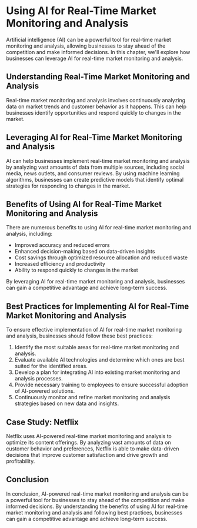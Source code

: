 Using AI for Real-Time Market Monitoring and Analysis
====================================================================================================================

Artificial intelligence (AI) can be a powerful tool for real-time market monitoring and analysis, allowing businesses to stay ahead of the competition and make informed decisions. In this chapter, we'll explore how businesses can leverage AI for real-time market monitoring and analysis.

Understanding Real-Time Market Monitoring and Analysis
------------------------------------------------------

Real-time market monitoring and analysis involves continuously analyzing data on market trends and customer behavior as it happens. This can help businesses identify opportunities and respond quickly to changes in the market.

Leveraging AI for Real-Time Market Monitoring and Analysis
----------------------------------------------------------

AI can help businesses implement real-time market monitoring and analysis by analyzing vast amounts of data from multiple sources, including social media, news outlets, and consumer reviews. By using machine learning algorithms, businesses can create predictive models that identify optimal strategies for responding to changes in the market.

Benefits of Using AI for Real-Time Market Monitoring and Analysis
-----------------------------------------------------------------

There are numerous benefits to using AI for real-time market monitoring and analysis, including:

* Improved accuracy and reduced errors
* Enhanced decision-making based on data-driven insights
* Cost savings through optimized resource allocation and reduced waste
* Increased efficiency and productivity
* Ability to respond quickly to changes in the market

By leveraging AI for real-time market monitoring and analysis, businesses can gain a competitive advantage and achieve long-term success.

Best Practices for Implementing AI for Real-Time Market Monitoring and Analysis
-------------------------------------------------------------------------------

To ensure effective implementation of AI for real-time market monitoring and analysis, businesses should follow these best practices:

1. Identify the most suitable areas for real-time market monitoring and analysis.
2. Evaluate available AI technologies and determine which ones are best suited for the identified areas.
3. Develop a plan for integrating AI into existing market monitoring and analysis processes.
4. Provide necessary training to employees to ensure successful adoption of AI-powered solutions.
5. Continuously monitor and refine market monitoring and analysis strategies based on new data and insights.

Case Study: Netflix
-------------------

Netflix uses AI-powered real-time market monitoring and analysis to optimize its content offerings. By analyzing vast amounts of data on customer behavior and preferences, Netflix is able to make data-driven decisions that improve customer satisfaction and drive growth and profitability.

Conclusion
----------

In conclusion, AI-powered real-time market monitoring and analysis can be a powerful tool for businesses to stay ahead of the competition and make informed decisions. By understanding the benefits of using AI for real-time market monitoring and analysis and following best practices, businesses can gain a competitive advantage and achieve long-term success.
